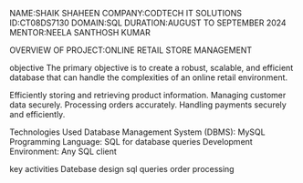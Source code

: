 NAME:SHAIK SHAHEEN
COMPANY:CODTECH IT SOLUTIONS
ID:CT08DS7130
DOMAIN:SQL
DURATION:AUGUST TO SEPTEMBER 2024
MENTOR:NEELA SANTHOSH KUMAR

OVERVIEW OF PROJECT:ONLINE RETAIL STORE MANAGEMENT

objective
The primary objective is to create a robust, scalable, and efficient database that can handle the complexities of an online retail environment.

Efficiently storing and retrieving product information.
Managing customer data securely.
Processing orders accurately.
Handling payments securely and efficiently.

Technologies Used
Database Management System (DBMS): MySQL
Programming Language: SQL for database queries
Development Environment: Any SQL client

key activities
Datebase design
sql queries
order processing


